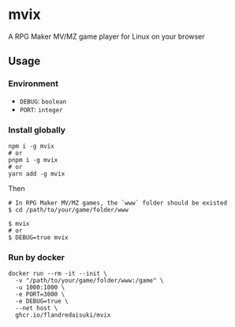 # mvix

A RPG Maker MV/MZ game player for Linux on your browser

## Usage

### Environment

- `DEBUG`: `boolean`
- `PORT`: `integer`

### Install globally

```shell
npm i -g mvix
# or
pnpm i -g mvix
# or
yarn add -g mvix
```

Then

```shell
# In RPG Maker MV/MZ games, the `www` folder should be existed
$ cd /path/to/your/game/folder/www

$ mvix
# or
$ DEBUG=true mvix
```

### Run by docker

```shell
docker run --rm -it --init \
  -v "/path/to/your/game/folder/www:/game" \
  -u 1000:1000 \
  -e PORT=3000 \
  -e DEBUG=true \
  --net host \
  ghcr.io/flandredaisuki/mvix
```
